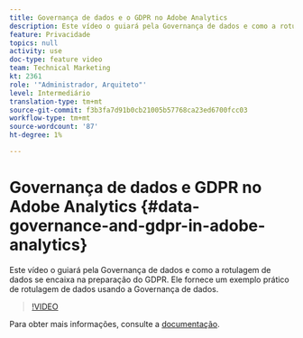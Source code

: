 ```yaml
---
title: Governança de dados e o GDPR no Adobe Analytics
description: Este vídeo o guiará pela Governança de dados e como a rotulagem de dados se encaixa na preparação do GDPR. Ele fornece um exemplo prático de rotulagem de dados usando a Governança de dados.
feature: Privacidade
topics: null
activity: use
doc-type: feature video
team: Technical Marketing
kt: 2361
role: '"Administrador, Arquiteto"'
level: Intermediário
translation-type: tm+mt
source-git-commit: f3b3fa7d91b0cb21005b57768ca23ed6700fcc03
workflow-type: tm+mt
source-wordcount: '87'
ht-degree: 1%

---
```



# Governança de dados e GDPR no Adobe Analytics {#data-governance-and-gdpr-in-adobe-analytics}

Este vídeo o guiará pela Governança de dados e como a rotulagem de dados se encaixa na preparação do GDPR. Ele fornece um exemplo prático de rotulagem de dados usando a Governança de dados.

>[!VIDEO](https://video.tv.adobe.com/v/25455/?quality=12)

Para obter mais informações, consulte a [documentação](https://marketing.adobe.com/resources/help/en_US/analytics/gdpr/).